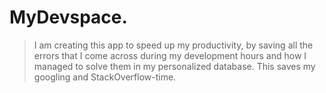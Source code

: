 # MyDevspace.

> I am creating this app to speed up my productivity, by saving all the errors that I come across during my development hours and how I managed to solve them in my personalized database. This saves my googling and StackOverflow-time.
